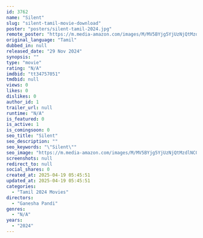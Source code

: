 ```yaml
---
id: 3762
name: "Silent"
slug: "silent-tamil-movie-download"
poster: "posters/silent-tamil-2024.jpg"
remote_poster: "https://m.media-amazon.com/images/M/MV5BYjg5YjUzNjQtMzdlNC00M2I5LWFhYTEtMzMyMmE4MWZiMTE2XkEyXkFqcGc@._V1_SX300.jpg"
original_language: "Tamil"
dubbed_in: null
released_date: "29 Nov 2024"
synopsis: ""
type: "movie"
rating: "N/A"
imdbid: "tt34757051"
tmdbid: null
views: 0
likes: 0
dislikes: 0
author_id: 1
trailer_url: null
runtime: "N/A"
is_featured: 0
is_active: 1
is_comingsoon: 0
seo_title: "Silent"
seo_description: ""
seo_keywords: "\"Silent\""
seo_image: "https://m.media-amazon.com/images/M/MV5BYjg5YjUzNjQtMzdlNC00M2I5LWFhYTEtMzMyMmE4MWZiMTE2XkEyXkFqcGc@._V1_SX300.jpg"
screenshots: null
redirect_to: null
social_shares: 0
created_at: 2025-04-19 05:45:51
updated_at: 2025-04-19 05:45:51
categories:
  - "Tamil 2024 Movies"
directors:
  - "Ganesha Pandi"
genres:
  - "N/A"
years:
  - "2024"
---
```

